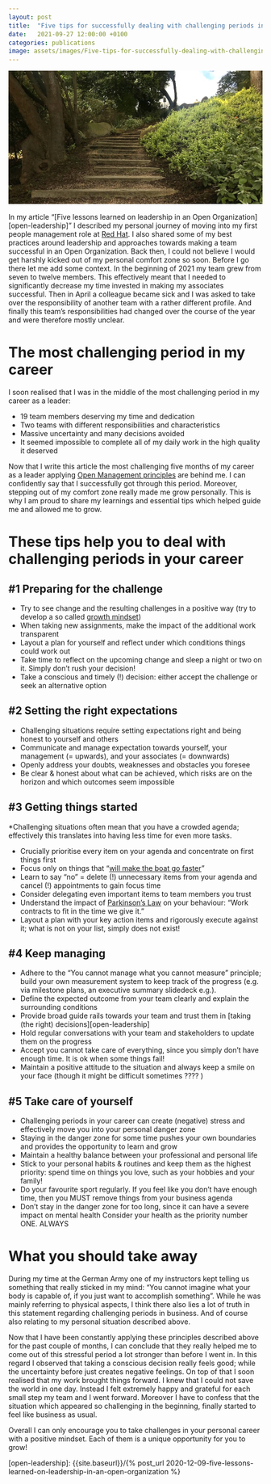 ```yaml
---
layout: post
title:  "Five tips for successfully dealing with challenging periods in your career"
date:   2021-09-27 12:00:00 +0100
categories: publications
image: assets/images/Five-tips-for-successfully-dealing-with-challenging-periods-in-your-career.jpg
---
```


![Five tips for successfully dealing with challenging periods in your career](assets/images/Five-tips-for-successfully-dealing-with-challenging-periods-in-your-career.jpg)

In my article “[Five lessons learned on leadership in an Open Organization][open-leadership]” I described my personal journey of moving into my first people management role at [Red Hat][redhat]. I also shared some of my best practices around leadership and approaches towards making a team successful in an Open Organization. Back then, I could not believe I would get harshly kicked out of my personal comfort zone so soon. Before I go there let me add some context. In the beginning of 2021 my team grew from seven to twelve members. This effectively meant that I needed to significantly decrease my time invested in making my associates successful. Then in April a colleague became sick and I was asked to take over the responsibility of another team with a rather different profile. And finally this team’s responsibilities had changed over the course of the year and were therefore mostly unclear.

# The most challenging period in my career
I soon realised that I was in the middle of the most challenging period in my career as a leader:

* 19 team members deserving my time and dedication
* Two teams with different responsibilities and characteristics
* Massive uncertainty and many decisions avoided
* It seemed impossible to complete all of my daily work in the high quality it deserved

Now that I write this article the most challenging five months of my career as a leader applying [Open Management principles][open-org] are behind me. I can confidently say that I successfully got through this period. Moreover, stepping out of my comfort zone really made me grow personally. This is why I am proud to share my learnings and essential tips which helped guide me and allowed me to grow.

# These tips help you to deal with challenging periods in your career

## #1 Preparing for the challenge

* Try to see change and the resulting challenges in a positive way (try to develop a so called [growth mindset][growth])
* When taking new assignments, make the impact of the additional work transparent
* Layout a plan for yourself and reflect under which conditions things could work out
* Take time to reflect on the upcoming change and sleep a night or two on it. Simply don’t rush your decision!
* Take a conscious and timely (!) decision: either accept the challenge or seek an alternative option

## #2 Setting the right expectations
* Challenging situations require setting expectations right and being honest to yourself and others
* Communicate and manage expectation towards yourself, your management (= upwards), and your associates (= downwards)
* Openly address your doubts, weaknesses and obstacles you foresee
* Be clear & honest about what can be achieved, which risks are on the horizon and which outcomes seem impossible

## #3 Getting things started
*Challenging situations often mean that you have a crowded agenda; effectively this translates into having less time for even more tasks.
* Crucially prioritise every item on your agenda and concentrate on first things first
* Focus only on things that “[will make the boat go faster][boat]”
* Learn to say “no” = delete (!) unnecessary items from your agenda and cancel (!) appointments to gain focus time
* Consider delegating even important items to team members you trust
* Understand the impact of [Parkinson’s Law][parkinson] on your behaviour: “Work contracts to fit in the time we give it.”
* Layout a plan with your key action items and rigorously execute against it; what is not on your list, simply does not exist!

## #4 Keep managing
* Adhere to the “You cannot manage what you cannot measure” principle; build your own measurement system to keep track of the progress (e.g. via milestone plans, an executive summary slidedeck e.g.).
* Define the expected outcome from your team clearly and explain the surrounding  conditions 
* Provide broad guide rails towards your team and trust them in [taking (the right) decisions][open-leadership]
* Hold regular conversations with your team and stakeholders to update them on the progress
* Accept you cannot take care of everything, since you simply don’t have enough time. It is ok when some things fail!
* Maintain a positive attitude to the situation and always keep a smile on your face (though it might be difficult sometimes ???? )

## #5 Take care of yourself
* Challenging periods in your career can create (negative) stress and effectively move you into your personal danger zone
* Staying in the danger zone for some time pushes your own boundaries and provides the opportunity to learn and grow
* Maintain a healthy balance between your professional and personal life
* Stick to your personal habits & routines and keep them as the highest priority: spend time on things you love, such as your hobbies and your family!
* Do your favourite sport regularly. If you feel like you don’t have enough time, then you MUST remove things from your business agenda
* Don’t stay in the danger zone for too long, since it can have a severe impact on mental health
Consider your health as the priority number ONE. ALWAYS


# What you should take away
During my time at the German Army one of my instructors kept telling us something that really sticked in my mind: “You cannot imagine what your body is capable of, if you just want to accomplish something”. While he was mainly referring to physical aspects, I think there also lies a lot of truth in this statement regarding challenging periods in business. And of course also relating to my personal situation described above. 

Now that I have been constantly applying these principles described above for the past couple of months, I can conclude that they really helped me to come out of this stressful period a lot stronger than before I went in. In this regard I observed that taking a conscious decision really feels good; while the uncertainty before just creates negative feelings. On top of that I soon realised that my work brought things forward. I knew that I could not save the world in one day. Instead I felt extremely happy and grateful for each small step my team and I went forward. Moreover I have to confess that the situation which appeared so challenging in the beginning, finally started to feel like business as usual.

Overall I can only encourage you to take challenges in your personal career with a positive mindset. Each of them is a unique opportunity for you to grow!

[redhat]: https://www.redhat.com/en
[open-org]: https://www.redhat.com/de/explore/the-open-organization-book
[growth]: https://hbr.org/2016/01/what-having-a-growth-mindset-actually-means
[boat]: https://www.youtube.com/watch?v=VlTfbGemGcM
[parkinson]: https://en.wikipedia.org/wiki/Parkinson%27s_law
[open-leadership]: {{site.baseurl}}/{% post_url 2020-12-09-five-lessons-learned-on-leadership-in-an-open-organization %}